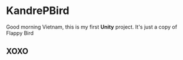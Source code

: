 # KandrePBird
Good morning Vietnam,
this is my first **Unity** project.
It's just a copy of Flappy Bird
## XOXO
